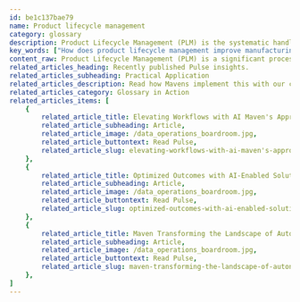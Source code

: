 ```yaml
---
id: be1c137bae79
name: Product lifecycle management
category: glossary
description: Product Lifecycle Management (PLM) is the systematic handling of all product phases from inception through design, manufacture, service, to disposal, with digital insights enhancing strategic adaptation and innovation.
key_words: ["How does product lifecycle management improve manufacturing processes?", "What is Digital PLM and how does it enhance product usage data?", "What are the strategic business benefits of adopting PLM systems?", "How can PLM adapt to changing market needs rapidly and economically?", "What role does product lifecycle management play in the overall business model?", "How does product lifecycle management incorporate customer feedback into product development?", "In what ways can product lifecycle management data be used to create new business models?", "How can PLM systems facilitate the sale of analytical data to customers?", "Why is product lifecycle management important for technology solution companies?", "How does Maven Technologies integrate PLM strategies to increase productivity?"]
content_raw: Product Lifecycle Management (PLM) is a significant process that encompasses the careful collection, analysis, and sharing of vital information about products. This process covers every phase of a product’s life from its initial design, manufacturing, sales, usage, maintenance, and eventual disposal or recycling. The advent of Digital PLM extends this data range beyond the usual enterprise restrictions and explores intelligence about real-world usage of products by customers. PLM offers multiple strategic business benefits. The analysis and sharing of the collected data from PLM enable manufacturers to promptly adapt their designs and incorporate innovative features. This swift adaptation meets the evolving market needs more rapidly and economically than competitors. PLM isn't solely restricted to product development; it extends far, playing a key role in the overall business model. The Digital PLM takes it a step further by adding the customer’s perspective to the data stored in PLM systems. This user feedback is a game-changer in the technology solution domain, enabling the inception of new business models. For instance, PLM can facilitate the sale of analytical data, aiding customers in making the most out of products. In this rapidly evolving technological landscape, Maven Technologies is your trusted partner in leveraging the benefits of Product Lifecycle Management . Our experienced professionals carefully integrate PLM strategies into your business framework, ensuring increased productivity and effectiveness. With us, you get to see the business benefit of elite technologies and unlock superior productivity for your enterprise.
related_articles_heading: Recently published Pulse insights.
related_articles_subheading: Practical Application
related_articles_description: Read how Mavens implement this with our clients.
related_articles_category: Glossary in Action
related_articles_items: [
	{
		related_article_title: Elevating Workflows with AI Maven's Approach,
		related_article_subheading: Article,
		related_article_image: /data_operations_boardroom.jpg,
		related_article_buttontext: Read Pulse,
		related_article_slug: elevating-workflows-with-ai-maven's-approach
	},
	{
		related_article_title: Optimized Outcomes with AI-Enabled Solutions,
		related_article_subheading: Article,
		related_article_image: /data_operations_boardroom.jpg,
		related_article_buttontext: Read Pulse,
		related_article_slug: optimized-outcomes-with-ai-enabled-solutions
	},
	{
		related_article_title: Maven Transforming the Landscape of Autonomous Vehicles,
		related_article_subheading: Article,
		related_article_image: /data_operations_boardroom.jpg,
		related_article_buttontext: Read Pulse,
		related_article_slug: maven-transforming-the-landscape-of-autonomous-vehicles
	},
]
---
```

